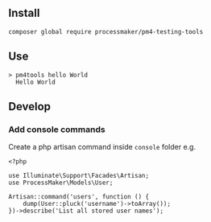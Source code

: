 ## Install
```
composer global require processmaker/pm4-testing-tools
```

## Use
```
> pm4tools hello World
  Hello World
```

## Develop
### Add console commands
Create a php artisan command inside `console` folder
e.g.
```
<?php

use Illuminate\Support\Facades\Artisan;
use ProcessMaker\Models\User;

Artisan::command('users', function () {
    dump(User::pluck('username')->toArray());
})->describe('List all stored user names');

```
